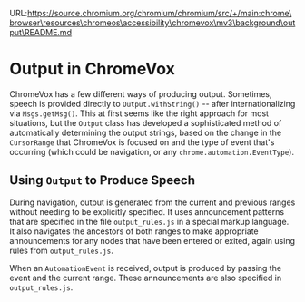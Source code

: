 URL:https://source.chromium.org/chromium/chromium/src/+/main:chrome\browser\resources\chromeos\accessibility\chromevox\mv3\background\output\README.md
# Output in ChromeVox

ChromeVox has a few different ways of producing output. Sometimes, speech
is provided directly to `Output.withString()` -- after internationalizing
via `Msgs.getMsg()`. This at first seems like the right approach for most
situations, but the `Output` class has developed a sophisticated method
of automatically determining the output strings, based on the change in the
`CursorRange` that ChromeVox is focused on and the type of event that's
occurring (which could be navigation, or any
`chrome.automation.EventType`).

## Using `Output` to Produce Speech

During navigation, output is generated from the current and previous ranges
without needing to be explicitly specified. It uses announcement patterns
that are specified in the file `output_rules.js` in a special markup language.
It also navigates the ancestors of both ranges to make appropriate announcements
for any nodes that have been entered or exited, again using rules from
`output_rules.js`.

When an `AutomationEvent` is received, output is produced by passing the event
and the current range. These announcements are also specified in
`output_rules.js`.